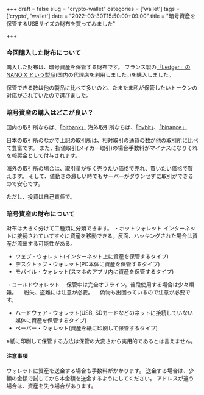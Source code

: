 +++
draft = false
slug = "crypto-wallet"
categories = ['wallet']
tags = ['crypto', 'wallet']
date = "2022-03-30T15:50:00+09:00"
title = "暗号資産を保管するUSBサイズの財布を買ってみました"

+++

### 今回購入した財布について
購入した財布は、暗号資産を保管する財布です。
フランス製の[「Ledger」の NANO X という製品](https://hardwarewallet-japan.com/)(国内の代理店を利用しました。)を購入しました。

<!--more-->

保管できる数は他の製品に比べて多いのと、たまたま私が保管したいトークンの対応がされていたので選びました。

### 暗号資産の購入はどこが良い？
国内の取引所ならば、[「bitbank」](https://bitbank.cc/)
海外取引所ならば、[「bybit」](https://www.bybit.com/ja-JP/)、[「binance」](https://www.binance.com/ja)

日本の取引所のなかで上記の取引所は、相対取引の通貨の数が他の取引所に比べて豊富です。
また、指値取引(メイカー取引)の場合手数料がマイナスになりそれを報奨金として付与されます。

海外の取引所の場合は、取引量が多く売りたい価格で売れ、買いたい価格で買えます。
そして、値動きの激しい時でもサーバーがダウンせずに取引ができるので安心です。

ただし、投資は自己責任で。

### 暗号資産の財布について
財布は大きく分けて二種類に分類できます。
・ホットウォレット
  インターネットに接続されていてすぐに資産を移動できる。反面、ハッキングされた場合は資産が流出する可能性がある。

 - ウェブ・ウォレット(インターネット上に資産を保管するタイプ)
 - デスクトップ・ウォレット(PC本体に資産を保管するタイプ)
 - モバイル・ウォレット(スマホのアプリ内に資産を保管するタイプ)

・コールドウォレット
　保管中は完全オフライン。普段使用する場合は少々煩雑。
　紛失、盗難には注意が必要。
　偽物も出回っているので注意が必要です。

 - ハードウェア・ウォレット(USB, SDカードなどのネットに接続していない媒体に資産を保管するタイプ)
 - ペーパー・ウォレット(資産を紙に印刷して保管するタイプ)

※紙に印刷して保管する方法は保管の大変さから実用的であるとは言えません。

#### 注意事項
ウォレットに資産を送金する場合も手数料がかかります。
送金する場合は、少額の金額で試してから本金額を送金するようにしてください。
アドレスが違う場合は、資産を失う場合があります。
